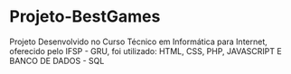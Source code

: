 # Projeto-BestGames
Projeto Desenvolvido no Curso Técnico em Informática para Internet, oferecido pelo IFSP - GRU, foi utilizado: HTML, CSS, PHP, JAVASCRIPT E BANCO DE DADOS - SQL
